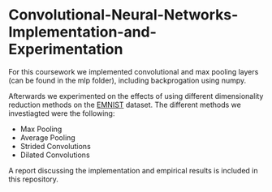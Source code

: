 # Convolutional-Neural-Networks-Implementation-and-Experimentation

For this coursework we implemented convolutional and max pooling layers (can be found in the mlp folder), including backprogation using numpy.

Afterwards we experimented on the effects of using different dimensionality reduction methods on the [EMNIST](https://www.nist.gov/node/1298471/emnist-dataset) dataset. The different methods we investiagted were the following:

* Max Pooling
* Average Pooling
* Strided Convolutions
* Dilated Convolutions

A report discussing the implementation and empirical results is included in this repository.
